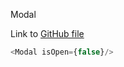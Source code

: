 Modal

Link to [GitHub file](https://github.com/kjalnes/styleguidist-example/blob/master/src/components/Modal/Modal.js)

```js
<Modal isOpen={false}/>
```
